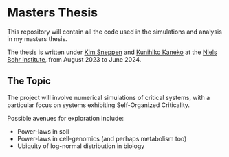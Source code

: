 # Masters Thesis

This repository will contain all the code used in the simulations and analysis in my masters thesis.

The thesis is written under [Kim Sneppen](https://nbi.ku.dk/english/staff/?pure=en/persons/41236) and [Kunihiko Kaneko](https://nbi.ku.dk/english/staff/?pure=en/persons/440257) at the [Niels Bohr Institute](https://nbi.ku.dk/english/), from August 2023 to June 2024.

## The Topic

The project will involve numerical simulations of critical systems, with a particular focus on systems exhibiting Self-Organized Criticality. 

Possible avenues for exploration include:
* Power-laws in soil
* Power-laws in cell-genomics (and perhaps metabolism too)
* Ubiquity of log-normal distribution in biology



